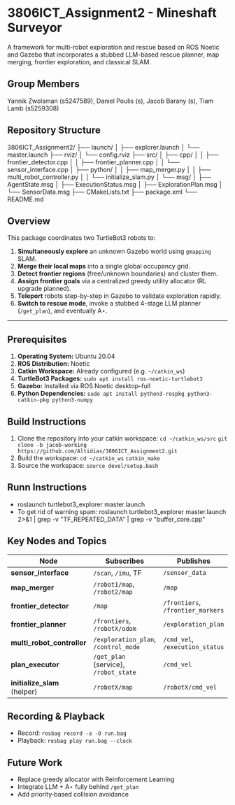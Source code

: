 # 3806ICT_Assignment2 - Mineshaft Surveyor
A framework for multi-robot exploration and rescue based on ROS Noetic and Gazebo that incorporates a stubbed LLM-based rescue planner, map merging, frontier exploration, and classical SLAM.

## Group Members
Yannik Zwolsman (s5247589), Daniel Poulis (s), Jacob Barany (s), Tiam Lamb (s5259308)

## Repository Structure
3806ICT_Assignment2/
├── launch/
│ ├── explorer.launch
│ └── master.launch
├── rviz/
│ └── config.rviz
├── src/
│ ├── cpp/
│ │ ├── frontier_detector.cpp
│ │ ├── frontier_planner.cpp
│ │ └── sensor_interface.cpp
│ ├── python/
│ │ ├── map_merger.py
│ │ ├── multi_robot_controller.py
│ │ └── initialize_slam.py
│ └── msg/
│ ├── AgentState.msg
│ ├── ExecutionStatus.msg
│ ├── ExplorationPlan.msg
│ └── SensorData.msg
├── CMakeLists.txt
├── package.xml
└── README.md

## Overview

This package coordinates two TurtleBot3 robots to:

1. **Simultaneously explore** an unknown Gazebo world using `gmapping` SLAM.
2. **Merge their local maps** into a single global occupancy grid.
3. **Detect frontier regions** (free/unknown boundaries) and cluster them.
4. **Assign frontier goals** via a centralized greedy utility allocator (RL upgrade planned).
5. **Teleport** robots step-by-step in Gazebo to validate exploration rapidly.
6. **Switch to rescue mode**, invoke a stubbed 4-stage LLM planner (`/get_plan`), and eventually A⋆.

---

## Prerequisites

1. **Operating System:** Ubuntu 20.04  
2. **ROS Distribution:** Noetic  
3. **Catkin Workspace:** Already configured (e.g. `~/catkin_ws`)  
4. **TurtleBot3 Packages:** `sudo apt install ros-noetic-turtlebot3`
5. **Gazebo:** Installed via ROS Noetic desktop–full
6. **Python Dependencies:** `sudo apt install python3-rospkg python3-catkin-pkg python3-numpy`

## Build Instructions
1. Clone the repository into your catkin workspace:
   `cd ~/catkin_ws/src`
   `git clone -b jacob-working https://github.com/Altidias/3806ICT_Assignment2.git`
2. Build the workspace:
   `cd ~/catkin_ws`
   `catkin_make`
3. Source the workspace:
   `source devel/setup.bash`

## Runn Instructions
- roslaunch turtlebot3_explorer master.launch
- To get rid of warning spam: roslaunch turtlebot3_explorer master.launch 2>&1 | grep -v "TF_REPEATED_DATA" | grep -v "buffer_core.cpp"

## Key Nodes and Topics
| Node                          | Subscribes                            | Publishes                         |
| ----------------------------- | ------------------------------------- | --------------------------------- |
| **sensor\_interface**         | `/scan`, `/imu`, TF                   | `/sensor_data`                    |
| **map\_merger**               | `/robot1/map`, `/robot2/map`          | `/map`                            |
| **frontier\_detector**        | `/map`                                | `/frontiers`, `/frontier_markers` |
| **frontier\_planner**         | `/frontiers`, `/robotX/odom`          | `/exploration_plan`               |
| **multi\_robot\_controller**  | `/exploration_plan`, `/control_mode`  | `/cmd_vel`, `/execution_status`   |
| **plan\_executor**            | `/get_plan` (service), `/robot_state` | `/cmd_vel`                        |
| **initialize\_slam** (helper) | `/robotX/map`                         | `/robotX/cmd_vel`                 |

## Recording & Playback
- Record: `rosbag record -a -O run.bag`
- Playback: `rosbag play run.bag --clock`

## Future Work
- Replace greedy allocator with Reinforcement Learning
- Integrate LLM + A⋆ fully behind `/get_plan`
- Add priority‐based collision avoidance
